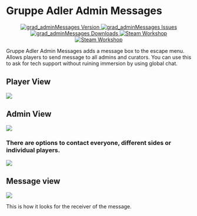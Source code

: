 # Gruppe Adler Admin Messages

<p align="center">
    <a href="https://github.com/gruppe-adler/grad_adminMessages/releases/latest">
        <img src="https://img.shields.io/github/v/release/gruppe-adler/grad_adminMessages.svg?style=flat-square" alt="grad_adminMessages Version">
    </a>
    <a href="https://github.com/gruppe-adler/grad_adminMessages/issues">
        <img src="https://img.shields.io/github/issues-raw/gruppe-adler/grad_adminMessages.svg?style=flat-square&label=Issues" alt="grad_adminMessages Issues">
    </a>
    <a href="https://github.com/gruppe-adler/grad_adminMessages/releases">
        <img src="https://img.shields.io/github/downloads/gruppe-adler/grad_adminMessages/total.svg?style=flat-square&label=Downloads" alt="grad_adminMessages Downloads">
    </a>
    <a href="https://steamcommunity.com/sharedfiles/filedetails/?id=2584716811">
        <img src="https://img.shields.io/badge/Steam-Workshop-1B2838.svg?style=flat-square" alt="Steam Workshop">
    </a>
  <a href="https://github.com/gruppe-adler/grad_adminMessages/workflows">
        <img src="https://github.com/gruppe-adler/grad_adminMessages/workflows/CI/badge.svg" alt="Steam Workshop">
    </a>
</p>

Gruppe Adler Admin Messages adds a message box to the escape menu. Allows players to send message to all admins and curators. You can use this to ask for tech support without ruining immersion by using global chat. 

## Player View
![](https://i.imgur.com/8fglvKy.png)

## Admin View

![](https://i.imgur.com/dGDDH5m.png)

### There are options to contact everyone, different sides or individual players.

![](https://i.imgur.com/QfKATzy.png)

## Message view
![](https://i.imgur.com/72JWOoY.png)

This is how it looks for the receiver of the message.
